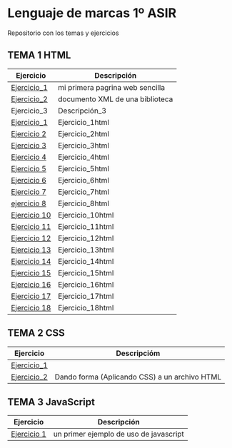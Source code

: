 # Lenguaje de marcas 1º ASIR
Repositorio con los temas y ejercicios

## TEMA 1 HTML

| Ejercicio | Descripción |
| --------- | ----------- |
| [Ejercicio_1](/TEMA1/ejercicio1.html) | mi primera pagrina web sencilla |
| [Ejercicio_2](/TEMA1/ejercicio2.xml) | documento XML de una biblioteca |
| Ejercicio_3 | Descripción_3 |
| [Ejercicio_1](/TEMA1/ejercicio1html.html) | Ejercicio_1html |
| [Ejercicio 2](/TEMA1/ejercicio2html.html) | Ejercicio_2html |
| [Ejercicio 3](/TEMA1/ejercicio3html.html) | Ejercicio_3html |
| [Ejercicio 4](/TEMA1/ejercicio4html.html) | Ejercicio_4html |
| [Ejercicio 5](/TEMA1/ejercicio5html.html) | Ejercicio_5html |
| [Ejercicio 6](/TEMA1/ejercicio6html.html) | Ejercicio_6html |
| [Ejercicio 7](/TEMA1/ejercicio7html.html) | Ejercicio_7html |
| [ejercicio 8](/TEMA1/ejercicio8) | Ejercicio_8html |
| [Ejercicio 10](/TEMA1/ejercicio10html.html)   | Ejercicio_10html |
| [Ejercicio 11](/TEMA1/ejercicio11html.html)   | Ejercicio_11html |
| [Ejercicio 12](/TEMA1/ejercicio12html.html)   | Ejercicio_12html |
| [Ejercicio 13](/TEMA1/ejercicio13html.html)   | Ejercicio_13html |
| [Ejercicio 14](/TEMA1/ejercicio14html.html)   | Ejercicio_14html |
| [Ejercicio 15](/TEMA1/ejercicio15html.html)   | Ejercicio_15html |
| [Ejercicio 16](/TEMA1/ejercicio16html.html)   | Ejercicio_16html |
| [Ejercicio 17](/TEMA1/ejercicio17)   | Ejercicio_17html |
| [Ejercicio 18](/TEMA1/ejercicio18)   | Ejercicio_18html |

## TEMA 2 CSS

| Ejercicio | Descripcióm |
| --------- | ----------- |
| [Ejercicio_1](TEMA2.CSS/ejercicio1) |
| [Ejercicio_2](TEMA2.CSS/ejercicio2) | Dando forma (Aplicando CSS) a un archivo HTML |


## TEMA 3 JavaScript

| Ejercicio | Descripción |
| --------- | ----------- |
| [Ejercicio 1](TEMA3.JavaScript/ejercicio1) | un primer ejemplo de uso de javascript |
